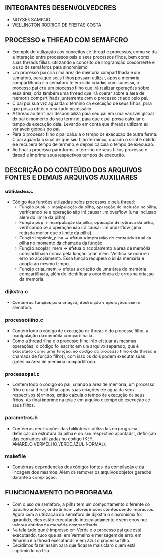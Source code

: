 ## INTEGRANTES DESENVOLVEDORES
- MOYSES SAMPAIO
- WELLINGTON RODRIGO DE FREITAS COSTA

## PROCESSO e THREAD COM SEMÁFORO
- Exemplo de utilização dos conceitos de thread e processos, como se da a interação entre processos pais e seus processos filhos, bem como suas threads filhas, utilizando o conceito de programção concorrente e o uso de semáforos para sincronismo.
- Um processo pai cria uma área de memória compartilhada e um semáforo, para que seus filhos possam utilizar, após a memória compartilhada e o semáforo terem sido criados com sucesso, o processo pai cria um processo filho que irá realizar operações sobre essa área, cria também uma thread que irá operar sobre a área de memoria compartilhada juntamente com o processo criado pelo pai.
- O pai por sua vez aguarda o término da execução de seus filhos, para que possa obter o resultado necessário.
- A thread ao terminar desponibiliza para seu pai em uma variável global do pai o momento do seu término, para que o pai possa calcular o tempo de execução dela. Levando em conta que threads utilizam as variáveis globais do pai.
- Para o processo filho o pai calcula o tempo de execucao de outra forma. O pai aguarda o sinal de que seu filho terminou, quando o sinal e obtido ele recupera tempo de término, e depois calcula o tempo de execução.
- Ao final o processo pai informa o termino de seus filhos processo e thread e imprime seus respectivos tempos de execução.

## DESCRIÇÃO DO CONTEÚDO DOS ARQUIVOS FONTES E DEMAIS ARQUIVOS AUXILIARES

### utilidades.c
- Código das funções utilizadas pelos processos e pela thread:
	- Função push -> manipulação da pilha, operação de inclusão na pilha, verificando se a operação não irá causar um overflow (uma inclusao alem do limite da pilha).
	- Função pop -> manipulação da pilha, operação de retirada da pilha, verificando se a operação não irá causar um underflow (uma retirada menor que o limite da pilha).
	- Função imprimir_pilha -> efetua a impressão do conteúdo atual da pilha no momento da chamada da função.
	- Função acoplar_mem -> efetua o acoplamento a área de memória compartilhada criada pela função criar_mem. Verifica se ocorreu erro no acoplamento. Essa função recupera o id da memória e acopla ao mesmo tempo.
	- Função criar_mem -> efetua a criação de uma área de memória compartilhada, além de identificar a ocorrência de erros na criacao da memória.
	
### dijkstra.c
- Contém as funções para criação, destruição e operações com o semáforo.

### processofilho.c
- Contém todo o código de execução da thread e do processo filho, a manipulação da memória compartilhada.
- Como a thread filha e o processo filho irão efetuar as mesmas operações, o código foi escrito em um arquivo separado, que é executado como uma função, no código do processo filho e da thread a chamada de função filho(), com isso os dois podem executar suas ações na área de memória compartilhada.
	
### processopai.c
- Contém todo o código do pai, criando a área de memória, um processo filho e uma thread filha, após suas criações ele aguarda seus respectivos términos, então calcula o tempo de execução de seus filhos. Ao final imprime na tela e em arquivo o tempo de execução de seus filhos.
	
### parametros.h
- Contém as declarações das bibliotecas utilizadas no programa, definição da estrutura da pilha e do seu respectivo apontador, definição das contantes utilizadas no codigo (KEY, AMARELO,VERMELHO,VERDE,AZUL,NORMAL).
	
### makefile
- Contém as dependencias dos códigos fontes, da compilação e da lincagem dos mesmos. Além de remover os arquivos objetos gerados durante a compilação.
## FUNCIONAMENTO DO PROGRAMA
- Com o uso de semáforo, a pilha tem um comportamento diferente do trabalho anterior, onde tinham valores inconsistentes sendo impressos. Agora com a utilização do semáforo de dijkstra o sincronismo foi garantido, eles estão executando intercaladamente e sem erros nos valores obtidos da memória compartilhada.
- Na tela tudo que é impresso em Verde é o processo pai que está executando, tudo que sai em Vermelho e mensagem de erro, em Amarelo é a thread executando e em Azul o processo filho.
- Decidimos fazer assim para que ficasse mais claro quem está imprimindo na tela.
